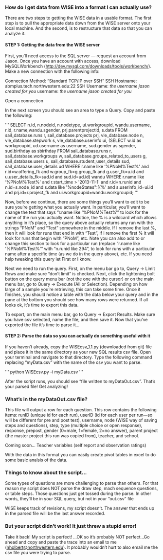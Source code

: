 ### How do I get data from WISE into a format I can actually use?

There are two steps to getting the WISE data in a usable format. The first step is to pull the appropriate data down from the WISE server onto your local machine. And the second, is to restructure that data so that you can analyze it.


#### STEP 1: Getting the data from the WISE server

First, you’ll need access to the SQL server — request an account from Jason. Once you have an account with access, download MySQLWorkbench (http://dev.mysql.com/downloads/tools/workbench/). Make a new connection with the following info:

Connection Method: “Standard TCP/IP over SSH”
SSH Hostname: abmplus.tech.northwestern.edu:22
SSH Username: *the username jason created for you*
username: *the username jason created for you*

Open a connection

In the next screen you should see an area to type a Query.  Copy and paste the following:

'''
SELECT n.id, n.nodeid, n.nodetype, ui.workgroupid, wandu.username, r.id, r.name,wandu.sgender, prj.parentprojectid, s.data  FROM
sail_database.runs r, 
sail_database.projects prj,
vle_database.node n, 
vle_database.stepwork s,
vle_database.userinfo ui,
(SELECT w.id as workgroupid, ud.username as username, sud.gender as sgender, sud.birthday as sbirthday FROM
sail_database.runs r,
sail_database.workgroups w,
sail_database.groups_related_to_users g,
sail_database.users u,
sail_database.student_user_details sud,
sail_database.user_details ud
WHERE
r.name like ‘%PNoM%Test%' and 
r.id=w.offering_fk and
w.group_fk=g.group_fk and
g.user_fk=u.id and
u.user_details_fk=sud.id and
sud.id=ud.id) wandu
WHERE
r.name like ‘%PNoM%Test%' and 
r.start_time > '2013-11-1' and 
r.id=n.runid and 
n.id=s.node_id and 
s.data like '%nodeStates":[{%' and 
s.userinfo_id=ui.id and 
prj.id=r.project_fk and
ui.workgroupid=wandu.workgroupid;
'''

Now, before we continue, there are some things you’ll want to edit to be sure you’re getting what you actually want. In particular, you’ll want to change the text that says “r.name like '%PNoM%Test%’” to look for the name of the run you actually want. Notice, the % is a wildcard which allows anything in it’s place, so the query above actually returns any run with the strings “PNoM” and “Test” somewhere in the middle. If I remove the last %, then it will look for runs that end in with “Test”, if I remove the first % it will look for runs that begin with “PNoM”, etc. Note you can also add to or change this section to look for a particular run (replace “r.name like '%PNoM%Test%'” with “n.runid like 294”, to look for runs with a particular name after a specific time (as we do in the query above), etc. If you need help tweaking this query let Firat or I know.

Next we need to run the query. First, on the menu bar go to, Query -> Limit Rows and make sure “don’t limit” is checked. Next, click the lightening bolt button on the query menu bar (not the one with the cursor) or on the main menu bar, go to Query -> Execute (All or Selection). Depending on how large of a sample you’re retrieving, this can take some time. Once it finishes, you should notice a table with the data below your query and in the pane at the bottom you should see how many rows were returned. If all looks ok, it’s time to export this data.

To export, on the main menu bar, go to Query -> Export Results.  Make sure you have csv selected, name the file, and then save it.  Now that you’ve exported the file it’s time to parse it…


#### STEP 2: Parse the data so you can actually do something useful with it

If you haven’t already, copy the WISEcsv_1.1.py (downloaded from git) file and place it in the same directory as your new SQL results csv file. Open your terminal and navigate to that directory. Type the following command replacing “myData.csv” with the name of the csv you want to parse.

'''
python WISEcsv.py -i myData.csv
'''

After the script runs, you should see “file written to myDataOut.csv”. That’s your parsed file! Get analyzing!


### What’s in the myDataOut.csv file?

This file will output a row for each question. This row contains the following items: runID (unique id for each run), userID (id for each user per run—so will be different for pre and post test), username, node (WISE way of saving steps and questions), step, type (multiple choice or open response), response, prepost, gender (0=male, 1=female, 2=no answer), parent project (the master project this run was copied from), teacher, and school.

Coming soon… Teacher variables (self report and observation ratings)

With the data in this format you can easily create pivot tables in excel to do some basic analsis of the data.


### Things to know about the script…

Some types of questions are more challenging to parse than others. For that reason my script does NOT parse the draw step, mach sequence questions, or table steps. Those questions just get tossed during the parse. In other words, they’ll be in your SQL query, but not in your “out.csv” file

WISE keeps track of revisions, my script doesn’t. The answer that ends up in the parsed file will be the last answer recorded.


### But your script didn’t work! It just threw a stupid error!

Take it back! My script is perfect!  …OK so it’s probably NOT perfect…Go ahead and copy and paste the trace into an email to me (nholbert@northwestern.edu). It probably wouldn’t hurt to also email me the csv file you were trying to parse. 
